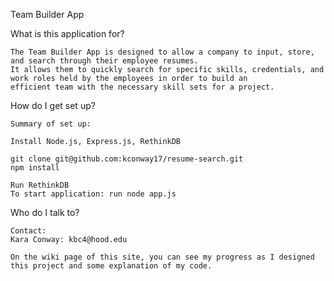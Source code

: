 
Team Builder App

What is this application for?

    The Team Builder App is designed to allow a company to input, store, and search through their employee resumes. 
    It allows them to quickly search for specific skills, credentials, and work roles held by the employees in order to build an 
    efficient team with the necessary skill sets for a project.
 

How do I get set up?

    Summary of set up:
    
    Install Node.js, Express.js, RethinkDB

    git clone git@github.com:kconway17/resume-search.git
    npm install
    
    Run RethinkDB
    To start application: run node app.js


Who do I talk to?

    Contact:
    Kara Conway: kbc4@hood.edu
    
    On the wiki page of this site, you can see my progress as I designed this project and some explanation of my code.

